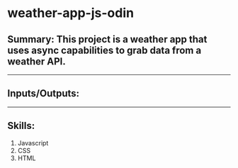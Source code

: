 # weather-app-js-odin

## Summary: This project is a weather app that uses async capabilities to grab data from a weather API.

---

## Inputs/Outputs:

---

## Skills:

1. Javascript
2. CSS
3. HTML
